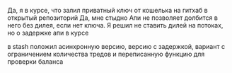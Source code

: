 Да, я в курсе, что залил приватный ключ от кошелька на гитхаб в открытый репозиторий
Да, мне стыдно
Апи не позволяет долбится в него без дилея, если нет ключа. Я решил не ставить дилей на потоках, но о задержке апи в курсе

в stash положил асинхронную версию, версию с задержкой, вариант с ограничением количества тредов и переписанную функцию для проверки баланса
